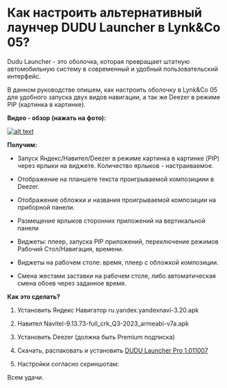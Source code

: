 # Как настроить альтернативный лаунчер DUDU Launcher в Lynk&Co 05?

Dudu Launcher - это оболочка, которая превращает штатную автомобильную систему в современный и удобный пользовательский интерфейс.

В данном руководстве опишем, как настроить оболочку в Lynk&Co 05 для удобного запуска двух видов навигации, а так же Deezer в режиме PIP (картинка в картинке).

**Видео - обзор (нажать на фото):**

[![alt text](https://img.youtube.com/vi/j6IxchMljsk/0.jpg)](https://www.youtube.com/watch?v=j6IxchMljsk)

**Получим:**

- Запуск Яндекс/Навител/Deezer в режиме картинка в картинке (PIP) через ярлыки на виджете. Количество ярлыков - настраиваемое.

- Отображение на планшете текста проигрываемой композициии в Deezer.

- Отображение обложки и названия проигрываемой композиции на приборной панели.

- Размещение ярлыков сторонних приложений на вертикальной панели

- Виджеты: плеер, запуска PIP приложений, переключение режимов Рабочий Стол/Навигация, времени.

- Виджеты на рабочем столе: время, плеер с обложкой композиции.

- Смена жестами заставки на рабочем столе, либо автоматическая смена обоев через заданное время.

**Как это сделать?**

1. Установить Яндекс Навигатор ru.yandex.yandexnavi-3.20.apk

2. Навител Navitel-9.13.73-full_crk_Q3-2023_armeabi-v7a.apk

3. Установить Deezer (должна быть Premium подписка)

4. Скачать, распаковать и установить [DUDU Launcher Pro 1.011007](assets/嘟嘟桌面PRO领克专享1.011007(最新测试版).Apk)

5. Настройки согласно скриншотам:


Всем удачи.
